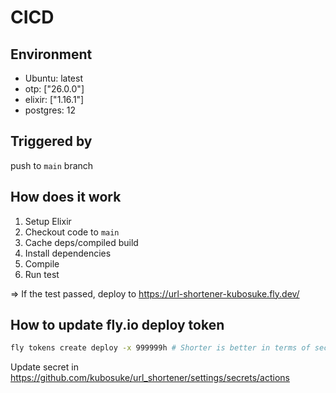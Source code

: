 # CICD

## Environment

- Ubuntu: latest
- otp: ["26.0.0"]
- elixir: ["1.16.1"]
- postgres: 12

## Triggered by

push to `main` branch

## How does it work

1. Setup Elixir
2. Checkout code to `main`
3. Cache deps/compiled build
4. Install dependencies
5. Compile
6. Run test

=> If the test passed, deploy to https://url-shortener-kubosuke.fly.dev/

## How to update fly.io deploy token

```sh
fly tokens create deploy -x 999999h # Shorter is better in terms of security
```

Update secret in https://github.com/kubosuke/url_shortener/settings/secrets/actions